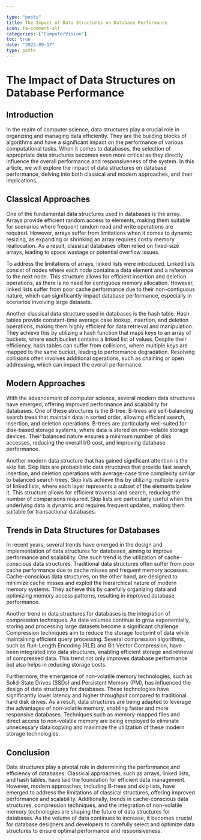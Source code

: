 ```yaml
---

type: "posts"
title: The Impact of Data Structures on Database Performance
icon: fa-comment-alt
categories: ["ComputerVision"]
toc: true
date: "2022-09-17"
type: posts
---
```





# The Impact of Data Structures on Database Performance

## Introduction

In the realm of computer science, data structures play a crucial role in organizing and managing data efficiently. They are the building blocks of algorithms and have a significant impact on the performance of various computational tasks. When it comes to databases, the selection of appropriate data structures becomes even more critical as they directly influence the overall performance and responsiveness of the system. In this article, we will explore the impact of data structures on database performance, delving into both classical and modern approaches, and their implications.

## Classical Approaches

One of the fundamental data structures used in databases is the array. Arrays provide efficient random access to elements, making them suitable for scenarios where frequent random read and write operations are required. However, arrays suffer from limitations when it comes to dynamic resizing, as expanding or shrinking an array requires costly memory reallocation. As a result, classical databases often relied on fixed-size arrays, leading to space wastage or potential overflow issues.

To address the limitations of arrays, linked lists were introduced. Linked lists consist of nodes where each node contains a data element and a reference to the next node. This structure allows for efficient insertion and deletion operations, as there is no need for contiguous memory allocation. However, linked lists suffer from poor cache performance due to their non-contiguous nature, which can significantly impact database performance, especially in scenarios involving large datasets.

Another classical data structure used in databases is the hash table. Hash tables provide constant-time average case lookup, insertion, and deletion operations, making them highly efficient for data retrieval and manipulation. They achieve this by utilizing a hash function that maps keys to an array of buckets, where each bucket contains a linked list of values. Despite their efficiency, hash tables can suffer from collisions, where multiple keys are mapped to the same bucket, leading to performance degradation. Resolving collisions often involves additional operations, such as chaining or open addressing, which can impact the overall performance.

## Modern Approaches

With the advancement of computer science, several modern data structures have emerged, offering improved performance and scalability for databases. One of these structures is the B-tree. B-trees are self-balancing search trees that maintain data in sorted order, allowing efficient search, insertion, and deletion operations. B-trees are particularly well-suited for disk-based storage systems, where data is stored on non-volatile storage devices. Their balanced nature ensures a minimum number of disk accesses, reducing the overall I/O cost, and improving database performance.

Another modern data structure that has gained significant attention is the skip list. Skip lists are probabilistic data structures that provide fast search, insertion, and deletion operations with average-case time complexity similar to balanced search trees. Skip lists achieve this by utilizing multiple layers of linked lists, where each layer represents a subset of the elements below it. This structure allows for efficient traversal and search, reducing the number of comparisons required. Skip lists are particularly useful when the underlying data is dynamic and requires frequent updates, making them suitable for transactional databases.

## Trends in Data Structures for Databases

In recent years, several trends have emerged in the design and implementation of data structures for databases, aiming to improve performance and scalability. One such trend is the utilization of cache-conscious data structures. Traditional data structures often suffer from poor cache performance due to cache misses and frequent memory accesses. Cache-conscious data structures, on the other hand, are designed to minimize cache misses and exploit the hierarchical nature of modern memory systems. They achieve this by carefully organizing data and optimizing memory access patterns, resulting in improved database performance.

Another trend in data structures for databases is the integration of compression techniques. As data volumes continue to grow exponentially, storing and processing large datasets become a significant challenge. Compression techniques aim to reduce the storage footprint of data while maintaining efficient query processing. Several compression algorithms, such as Run-Length Encoding (RLE) and Bit-Vector Compression, have been integrated into data structures, enabling efficient storage and retrieval of compressed data. This trend not only improves database performance but also helps in reducing storage costs.

Furthermore, the emergence of non-volatile memory technologies, such as Solid-State Drives (SSDs) and Persistent Memory (PM), has influenced the design of data structures for databases. These technologies have significantly lower latency and higher throughput compared to traditional hard disk drives. As a result, data structures are being adapted to leverage the advantages of non-volatile memory, enabling faster and more responsive databases. Techniques such as memory-mapped files and direct access to non-volatile memory are being employed to eliminate unnecessary data copying and maximize the utilization of these modern storage technologies.

## Conclusion

Data structures play a pivotal role in determining the performance and efficiency of databases. Classical approaches, such as arrays, linked lists, and hash tables, have laid the foundation for efficient data management. However, modern approaches, including B-trees and skip lists, have emerged to address the limitations of classical structures, offering improved performance and scalability. Additionally, trends in cache-conscious data structures, compression techniques, and the integration of non-volatile memory technologies are shaping the future of data structures for databases. As the volume of data continues to increase, it becomes crucial for database designers and developers to carefully select and optimize data structures to ensure optimal performance and responsiveness.